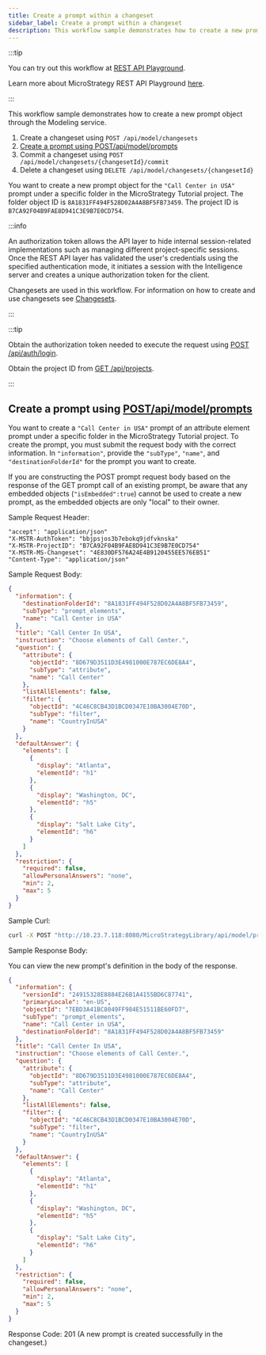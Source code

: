 ```yaml
---
title: Create a prompt within a changeset
sidebar_label: Create a prompt within a changeset
description: This workflow sample demonstrates how to create a new prompt object through the Modeling service.
---
```


:::tip

You can try out this workflow at [REST API Playground](https://www.postman.com/microstrategysdk/workspace/microstrategy-rest-api/folder/16131298-bfdf91c2-f8d8-495a-b4ca-cf1daeb7c6db?ctx=documentation).

Learn more about MicroStrategy REST API Playground [here](/docs/getting-started/playground.md).

:::

This workflow sample demonstrates how to create a new prompt object through the Modeling service.

1. Create a changeset using `POST /api/model/changesets`
1. [Create a prompt using POST/api/model/prompts](#create-a-prompt-using-postapimodelprompts)
1. Commit a changeset using `POST /api/model/changesets/{changesetId}/commit`
1. Delete a changeset using `DELETE /api/model/changesets/{changesetId}`

You want to create a new prompt object for the `"Call Center in USA"` prompt under a specific folder in the MicroStrategy Tutorial project. The folder object ID is `8A1831FF494F528D02A4A8BF5FB73459`. The project ID is `B7CA92F04B9FAE8D941C3E9B7E0CD754`.

:::info

An authorization token allows the API layer to hide internal session-related implementations such as managing different project-specific sessions. Once the REST API layer has validated the user's credentials using the specified authentication mode, it initiates a session with the Intelligence server and creates a unique authorization token for the client.

Changesets are used in this workflow. For information on how to create and use changesets see [Changesets](/docs/common-workflows/modeling/changesets.md).

:::

:::tip

Obtain the authorization token needed to execute the request using [POST /api/auth/login](https://demo.microstrategy.com/MicroStrategyLibrary/api-docs/index.html#/Authentication/postLogin).

Obtain the project ID from [GET /api/projects](https://demo.microstrategy.com/MicroStrategyLibrary/api-docs/index.html#/Projects/getProjects_1).

:::

## Create a prompt using [POST/api/model/prompts](https://demo.microstrategy.com/MicroStrategyLibrary/api-docs/index.html#/Prompts/ms-postPrompt)

You want to create a `"Call Center in USA"` prompt of an attribute element prompt under a specific folder in the MicroStrategy Tutorial project. To create the prompt, you must submit the request body with the correct information. In `"information"`, provide the `"subType"`, `"name"`, and `"destinationFolderId"` for the prompt you want to create.

If you are constructing the POST prompt request body based on the response of the GET prompt call of an existing prompt, be aware that any embedded objects (`"isEmbedded":true`) cannot be used to create a new prompt, as the embedded objects are only "local" to their owner.

Sample Request Header:

```http
"accept": "application/json"
"X-MSTR-AuthToken": "bbjpsjos3b7ebokq9jdfvknska"
"X-MSTR-ProjectID": "B7CA92F04B9FAE8D941C3E9B7E0CD754"
"X-MSTR-MS-Changeset": "4E830DF576A24E4B9120455EE576EB51"
"Content-Type": "application/json"
```

Sample Request Body:

```json
{
  "information": {
    "destinationFolderId": "8A1831FF494F528D02A4A8BF5FB73459",
    "subType": "prompt_elements",
    "name": "Call Center in USA"
  },
  "title": "Call Center In USA",
  "instruction": "Choose elements of Call Center.",
  "question": {
    "attribute": {
      "objectId": "8D679D3511D3E4981000E787EC6DE8A4",
      "subType": "attribute",
      "name": "Call Center"
    },
    "listAllElements": false,
    "filter": {
      "objectId": "4C46C8CB43D1BCD0347E10BA3004E70D",
      "subType": "filter",
      "name": "CountryInUSA"
    }
  },
  "defaultAnswer": {
    "elements": [
      {
        "display": "Atlanta",
        "elementId": "h1"
      },
      {
        "display": "Washington, DC",
        "elementId": "h5"
      },
      {
        "display": "Salt Lake City",
        "elementId": "h6"
      }
    ]
  },
  "restriction": {
    "required": false,
    "allowPersonalAnswers": "none",
    "min": 2,
    "max": 5
  }
}
```

Sample Curl:

```bash
curl -X POST "http://10.23.7.118:8080/MicroStrategyLibrary/api/model/prompts" -H "accept: application/json" -H "X-MSTR-AuthToken: bbjpsjos3b7ebokq9jdfvknska" -H "X-MSTR-MS-Changeset: 4E830DF576A24E4B9120455EE576EB51" -H "Content-Type: application/json" -d '{"information":{"destinationFolderId":"8A1831FF494F528D02A4A8BF5FB73459","subType":"prompt_elements","name":"CallCenter_FilterInUSA_DefaultAnswers"},"title":"Call Center In UAS","instruction":"Choose elements of Call Center.","question":{"attribute":{"objectId":"8D679D3511D3E4981000E787EC6DE8A4","subType":"attribute","name":"Call Center"},"listAllElements":false,"filter":{"objectId":"4C46C8CB43D1BCD0347E10BA3004E70D","subType":"filter","name":"CountryInUSA"}},"defaultAnswer":{"elements":[{"display":"Atlanta","elementId":"h1"},{"display":"Washington, DC","elementId":"h5"},{"display":"Salt Lake City","elementId":"h6"}]},"restriction":{"required":false,"allowPersonalAnswers":"none","min":2,"max":5}}'
```

Sample Response Body:

You can view the new prompt's definition in the body of the response.

```json
{
  "information": {
    "versionId": "24915328E8884E26B1A4155BD6C87741",
    "primaryLocale": "en-US",
    "objectId": "7EBD3A41BC8049FF984E51511BE60FD7",
    "subType": "prompt_elements",
    "name": "Call Center in USA",
    "destinationFolderId": "8A1831FF494F528D02A4A8BF5FB73459"
  },
  "title": "Call Center In USA",
  "instruction": "Choose elements of Call Center.",
  "question": {
    "attribute": {
      "objectId": "8D679D3511D3E4981000E787EC6DE8A4",
      "subType": "attribute",
      "name": "Call Center"
    },
    "listAllElements": false,
    "filter": {
      "objectId": "4C46C8CB43D1BCD0347E10BA3004E70D",
      "subType": "filter",
      "name": "CountryInUSA"
    }
  },
  "defaultAnswer": {
    "elements": [
      {
        "display": "Atlanta",
        "elementId": "h1"
      },
      {
        "display": "Washington, DC",
        "elementId": "h5"
      },
      {
        "display": "Salt Lake City",
        "elementId": "h6"
      }
    ]
  },
  "restriction": {
    "required": false,
    "allowPersonalAnswers": "none",
    "min": 2,
    "max": 5
  }
}
```

Response Code: 201 (A new prompt is created successfully in the changeset.)
